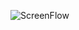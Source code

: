 ![ScreenFlow](https://user-images.githubusercontent.com/10375659/123554907-19e81c00-d78b-11eb-972e-a18f246063b9.gif)


